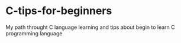 # C-tips-for-beginners
My path throught C language learning and tips about begin to learn C programming language
